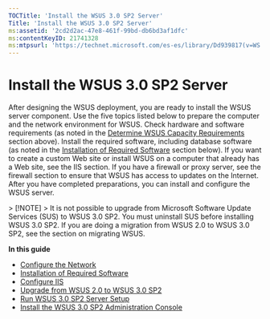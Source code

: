 ```yaml
---
TOCTitle: 'Install the WSUS 3.0 SP2 Server'
Title: 'Install the WSUS 3.0 SP2 Server'
ms:assetid: '2cd2d2ac-47e8-461f-99bd-db6bd3af1dfc'
ms:contentKeyID: 21741328
ms:mtpsurl: 'https://technet.microsoft.com/es-es/library/Dd939817(v=WS.10)'
---
```


Install the WSUS 3.0 SP2 Server
===============================

After designing the WSUS deployment, you are ready to install the WSUS server component. Use the five topics listed below to prepare the computer and the network environment for WSUS. Check hardware and software requirements (as noted in the [Determine WSUS Capacity Requirements](https://technet.microsoft.com/6b585cdf-943c-408a-a70e-0216d9e3a9fd) section above). Install the required software, including database software (as noted in the [Installation of Required Software](https://technet.microsoft.com/e8f62aba-4c8d-410e-9012-e3c9680a929b) section below). If you want to create a custom Web site or install WSUS on a computer that already has a Web site, see the IIS section. If you have a firewall or proxy server, see the firewall section to ensure that WSUS has access to updates on the Internet. After you have completed preparations, you can install and configure the WSUS server.

 
<p> </p>
> [!NOTE]
> It is not possible to upgrade from Microsoft Software Update Services (SUS) to WSUS 3.0 SP2. You must uninstall SUS before installing WSUS 3.0 SP2. If you are doing a migration from WSUS 2.0 to WSUS 3.0 SP2, see the section on migrating WSUS.
 

**In this guide**

-   [Configure the Network](https://technet.microsoft.com/92cbee1c-7ae4-442e-bed2-879d2b54bf89)
-   [Installation of Required Software](https://technet.microsoft.com/e8f62aba-4c8d-410e-9012-e3c9680a929b)
-   [Configure IIS](https://technet.microsoft.com/a9fe03de-3bbe-4782-a570-8c35e104fabe)
-   [Upgrade from WSUS 2.0 to WSUS 3.0 SP2](https://technet.microsoft.com/05961707-e6a0-4c6f-b5d4-7f7a49b0938d)
-   [Run WSUS 3.0 SP2 Server Setup](https://technet.microsoft.com/3bc2933c-8d26-4594-b989-e64b406f3147)
-   [Install the WSUS 3.0 SP2 Administration Console](https://technet.microsoft.com/88dac4e9-5c85-4007-acfb-11d19ae69761)
